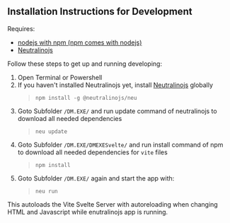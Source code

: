 ## Installation Instructions for Development

Requires: 
- [nodejs with npm (npm comes with nodejs)](https://nodejs.org/en/download)
- [Neutralinojs](https://neutralino.js.org)

Follow these steps to get up and running developing:

1. Open Terminal or Powershell
2. If you haven't installed Neutralinojs yet, install [Neutralinojs](https://neutralino.js.org/docs/getting-started/your-first-neutralinojs-app) globally
    > ```
    > npm install -g @neutralinojs/neu
    > ```
3. Goto Subfolder `/DM.EXE/` and run update command of neutralinojs to download all needed dependencies
    > ```
    > neu update
    > ```
4. Goto Subfolder `/DM.EXE/DMEXESvelte/` and run install command of npm to download all needed dependencies for `vite` files
    > ```
    > npm install
    > ```
5. Goto Subfolder `/DM.EXE/` again and start the app with:
    > ```
    > neu run
    > ```

This autoloads the Vite Svelte Server with autoreloading when changing HTML and Javascript while enutralinojs app is running.